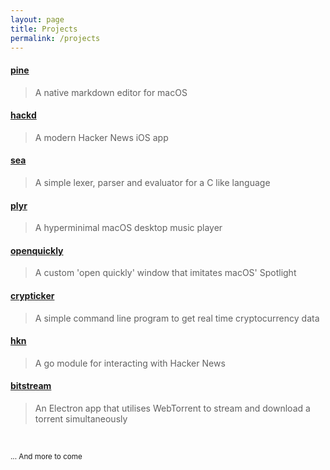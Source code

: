 ```yaml
---
layout: page
title: Projects
permalink: /projects
---
```


#### [pine](https://github.com/lukakerr/pine)

> A native markdown editor for macOS

#### [hackd](https://github.com/lukakerr/hackd)

> A modern Hacker News iOS app

#### [sea](https://github.com/lukakerr/sea)

> A simple lexer, parser and evaluator for a C like language

#### [plyr](https://github.com/lukakerr/plyr)

> A hyperminimal macOS desktop music player

#### [openquickly](https://github.com/lukakerr/OpenQuickly)

> A custom 'open quickly' window that imitates macOS' Spotlight

#### [crypticker](https://github.com/lukakerr/crypticker)

> A simple command line program to get real time cryptocurrency data

#### [hkn](https://github.com/lukakerr/hkn)

> A go module for interacting with Hacker News

#### [bitstream](https://github.com/lukakerr/BitStream)

> An Electron app that utilises WebTorrent to stream and download a torrent simultaneously

<br>

<small>... And more to come</small>

